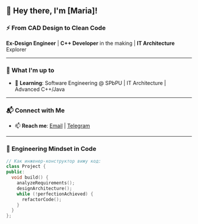 ## 🚀 Hey there, I'm [Maria]! 

### ⚡ **From CAD Design to Clean Code**
**Ex-Design Engineer** | **C++ Developer** in the making | **IT Architecture** Explorer  

---

### 🔧 **What I'm up to**  
- 🌱 **Learning**: Software Engineering @ SPbPU | IT Architecture | Advanced C++/Java  

---

### 📬 **Connect with Me**  

- 📫 **Reach me**: [Email](mari.kz1@outlook.com) | [Telegram](https://t.me/mkznt)
---

### 🎯 **Engineering Mindset in Code**  
```cpp
// Как инженер-конструктор вижу код:
class Project {
public:
  void build() {
    analyzeRequirements(); 
    designArchitecture();
    while (!perfectionAchieved) {
      refactorCode();
    }
  }
};
